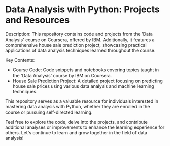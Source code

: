# Data Analysis with Python: Projects and Resources

Description: This repository contains code and projects from the 'Data Analysis' course on Coursera, offered by IBM. Additionally, it features a comprehensive house sale prediction project, showcasing practical applications of data analysis techniques learned throughout the course.

Key Contents:
- Course Code: Code snippets and notebooks covering topics taught in the 'Data Analysis' course by IBM on Coursera.
- House Sale Prediction Project: A detailed project focusing on predicting house sale prices using various data analysis and machine learning techniques.
  
This repository serves as a valuable resource for individuals interested in mastering data analysis with Python, whether they are enrolled in the course or pursuing self-directed learning.


Feel free to explore the code, delve into the projects, and contribute additional analyses or improvements to enhance the learning experience for others. Let's continue to learn and grow together in the field of data analysis!
